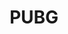 ---
title: PUBG
crosslinks:
- PUBATTLEGROUNDS
- livven
- Battlegrounds
- REEEEEEEEEE
- pcmasterrace
- gaming
- PhonesAreBad
- TheUniversim
- darksouls
- patientgamers
- SampleSize
- me_irl
- spain
- gif
- G502MasterRace
- gatekeeping
- tinfoilhat
- dayz
- starcitizen
- hardwareswap
---